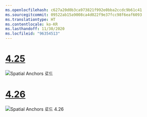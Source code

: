 ```yaml
---
ms.openlocfilehash: c627a20d0b3ca973821f992e0bba2ccdc9b61c41
ms.sourcegitcommit: 09522ab15a9008ca4d022f9e37fcc98f6eaf6093
ms.translationtype: HT
ms.contentlocale: ko-KR
ms.lasthandoff: 11/30/2020
ms.locfileid: "96354513"
---
```

# <a name="425"></a>[4.25](#tab/425)

![Spatial Anchors 로드](../images/unreal-spatialanchors-load.PNG)

# <a name="426"></a>[4.26](#tab/426)

![Spatial Anchors 로드 4.26](../images/local-spatial-anchors-img-03.png)